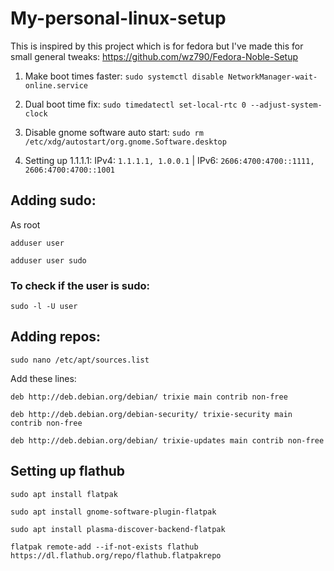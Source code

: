 # My-personal-linux-setup

This is inspired by this project which is for fedora but I've made this for small general tweaks: https://github.com/wz790/Fedora-Noble-Setup

1. Make boot times faster: ```sudo systemctl disable NetworkManager-wait-online.service```

2. Dual boot time fix: ```sudo timedatectl set-local-rtc 0 --adjust-system-clock```

3. Disable gnome software auto start: ```sudo rm /etc/xdg/autostart/org.gnome.Software.desktop```

4. Setting up 1.1.1.1: IPv4: ```1.1.1.1, 1.0.0.1``` | IPv6: ```2606:4700:4700::1111, 2606:4700:4700::1001```

## Adding sudo: 

As root

```adduser user```

```adduser user sudo```

### To check if the user is sudo: 

```sudo -l -U user```

## Adding repos: 

```sudo nano /etc/apt/sources.list```

Add these lines: 

```deb http://deb.debian.org/debian/ trixie main contrib non-free```

```deb http://deb.debian.org/debian-security/ trixie-security main contrib non-free```

```deb http://deb.debian.org/debian/ trixie-updates main contrib non-free```

## Setting up flathub

```sudo apt install flatpak```

```sudo apt install gnome-software-plugin-flatpak```

```sudo apt install plasma-discover-backend-flatpak```

```flatpak remote-add --if-not-exists flathub https://dl.flathub.org/repo/flathub.flatpakrepo```
